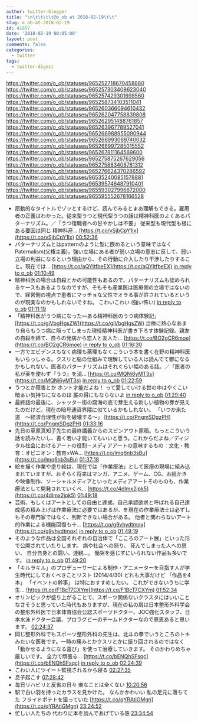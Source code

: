 ```yaml
---
author: twitter-blogger
title: "\n\t\t\t\t@o_ob at 2018-02-19\t\t"
slug: o_ob-at-2018-02-19
id: 41057
date: '2018-02-19 00:05:00'
layout: post
comments: false
categories:
  - twitter
tags:
  - twitter-digest
---
```


https://twitter.com/o_ob/statuses/965252718670458880 https://twitter.com/o_ob/statuses/965257303409623040 https://twitter.com/o_ob/statuses/965257429301698560 https://twitter.com/o_ob/statuses/965258734103511041 https://twitter.com/o_ob/statuses/965260366094610432 https://twitter.com/o_ob/statuses/965262047758839808 https://twitter.com/o_ob/statuses/965262951488761857 https://twitter.com/o_ob/statuses/965263967789527041 https://twitter.com/o_ob/statuses/965266988955090944 https://twitter.com/o_ob/statuses/965266993069740032 https://twitter.com/o_ob/statuses/965266997285015552 https://twitter.com/o_ob/statuses/965267811164569600 https://twitter.com/o_ob/statuses/965275875267629056 https://twitter.com/o_ob/statuses/965275883408781312 https://twitter.com/o_ob/statuses/965276624370286592 https://twitter.com/o_ob/statuses/965352400851578881 https://twitter.com/o_ob/statuses/965395746487910401 https://twitter.com/o_ob/statuses/965593027996672000 https://twitter.com/o_ob/statuses/965595552678166528  

*   扇動的なタイトルでゾッとするけど、読んでみるとまあ理解もできる。雇用者の正義はわかった。従来型うつと現代型うつの話は精神科医のよくあるパターナリズム。／「うつ復職者への甘やかしは不要」 従来型も現代型も根にある要因は同じ 精神科産… [https://t.co/vSjbCpY1Ix](https://t.co/vSjbCpY1Ix) [00:52:36](https://twitter.com/o_ob/statuses/965252718670458880)
*   パターナリズムとはpatternのように型に嵌めるという意味ではなくPaternalism(父権主義)。強い立場にある者が弱い立場の意志に反して、弱い立場の利益になるという理由から、その行動に介入したり干渉したりすること。現在では… [https://t.co/aQYItfbeEX](https://t.co/aQYItfbeEX) [in reply to o_ob](https://twitter.com/o_ob/statuses/965252718670458880) [01:10:49](https://twitter.com/o_ob/statuses/965257303409623040)
*   精神科医の場合は自殺とかの可能性もあるので、パターナリズムも認められるケースもあるようなのですが、そもそも産業医は医療側の立場ではないので、経営側の視点で患者にマッチョな父性でオラる事が許されているというのが現実なのかもしれないですね。 こわいこわい (強い怖い) [in reply to o_ob](https://twitter.com/o_ob/statuses/965252718670458880) [01:11:19](https://twitter.com/o_ob/statuses/965257429301698560)
*   「精神科医がうつ病になった―ある精神科医のうつ病体験記」 [https://t.co/giVbgHgsZW](https://t.co/giVbgHgsZW) 治療に熱心なあまり自らもうつ病に陥ってしまった現役精神科医が書き下ろす体験記録。親友の自殺を経て、自らの発病から恋人と友人た… [https://t.co/BO2gCR6moe](https://t.co/BO2gCR6moe) [in reply to o_ob](https://twitter.com/o_ob/statuses/965252718670458880) [01:16:30](https://twitter.com/o_ob/statuses/965258734103511041)
*   一方でエビデンスもなく病理も薬理もなくこういう本を書く在野の精神科医もいらっしゃる。クスリと脳の仕組みで理解している人は読んでて鬱になるかもしれない。医者のパターナリズムはそれぐらい幅のある話。／「医者の私が薬を使わず『うつ』を消… [https://t.co/MQNi6yMT3s](https://t.co/MQNi6yMT3s) [in reply to o_ob](https://twitter.com/o_ob/statuses/965257303409623040) [01:22:59](https://twitter.com/o_ob/statuses/965260366094610432)
*   うつとか障害とか ホント才能だよね！ って愛していける世の中はやくこい 暗ぁい気持ちになるのは 誰の得にもならないよ [in reply to o_ob](https://twitter.com/o_ob/statuses/965252718670458880) [01:29:40](https://twitter.com/o_ob/statuses/965262047758839808)
*   最終話の最後に、シャッター街の腐海の底で芽生える新しい植物の芽が見えたのだけど。現在の暗号通貨界隈に似ているかもしれない。 「いつか来た道　〜経済合理性が街を破壊する〜」 [https://t.co/PngmSDgzPH](https://t.co/PngmSDgzPH) [01:33:16](https://twitter.com/o_ob/statuses/965262951488761857)
*   先日の草原真知子先生の最終講義からのスピンアウト原稿。もっとこういう話を読みたいし、書く若い才能いてもいいと思う。これからだよね／ディジタル社会におけるアートの役割－メディアアートの意味するもの：文化・教育：オピニオン：教育×WA… [https://t.co/lmq6nb3sBu](https://t.co/lmq6nb3sBu) [01:37:18](https://twitter.com/o_ob/statuses/965263967789527041)
*   絵を描く作業や塗り絵は、現在では「作業療法」として医療の現場に組み込まれていますが、おそらく将来はマンガ、アニメ、ゲーム、CG、お絵かきや映像制作、ソーシャルメディアといったメディアアートそのものも、作業療法として開発されていくべ… [https://t.co/4dImx2jpk5](https://t.co/4dImx2jpk5) [01:49:18](https://twitter.com/o_ob/statuses/965266988955090944)
*   芸術、もしくはアートとしての自由と達成、自己承認欲求と呼ばれる自己達成感の積み上げは作業療法に必要ではあるが、を現在の作業療法士は必ずしもその専門家ではなく、判断できない場合がある。 他者と関わらないアート的作業による機能回復も十… [https://t.co/g9vhydtmqx](https://t.co/g9vhydtmqx) [in reply to o_ob](https://twitter.com/o_ob/statuses/965266988955090944) [01:49:19](https://twitter.com/o_ob/statuses/965266993069740032)
*   そのような作品は全国それぞれの自治体で「こころのアート展」といった形で公開されていたりします。 病や社会への怒り、 死んでしまった人への思い、 自分自身との闘い、達観…。 慟哭を感じずにいられない作品も多いです。 [in reply to o_ob](https://twitter.com/o_ob/statuses/965266993069740032) [01:49:20](https://twitter.com/o_ob/statuses/965266997285015552)
*   「キルラキル」のプロデューサーによる制作・アニメーターを目指す人が学生時代にしておくべきことリスト (2014/4/30) どれも大事だけど 「作品を4本」 「イベントの幹事」 は特におすすめしたい。 これができないうちに学生… [https://t.co/F1BcT7CXYm](https://t.co/F1BcT7CXYm) [01:52:34](https://twitter.com/o_ob/statuses/965267811164569600)
*   オリンピックが盛り上がることで、スポーツ関係ないクラスタにはいいことなさそうと思っていた時代もありますが、現在の私の肩は日本整形外科学会の整形外科医で日本体育協会公認スポーツドクター、JOC強化スタッフ、日本水泳ドクター会議、プロラグビーのチームドクターなので恩恵あると思います。 [02:24:37](https://twitter.com/o_ob/statuses/965275875267629056)
*   同じ整形外科でもスポーツ整形外科の先生は、北斗の拳でいうところのトキみたいな医者です。一時の痛みとかクスリとかに振り回されるのではなく「動かせるようになる喜び」を使って治療していきます。 そのかわりめちゃ厳しいです。 全力で頑張る… [https://t.co/bENQhSFsqc](https://t.co/bENQhSFsqc) [in reply to o_ob](https://twitter.com/o_ob/statuses/965275875267629056) [02:24:39](https://twitter.com/o_ob/statuses/965275883408781312)
*   こわい人にツイート監視されるから寝る [02:27:35](https://twitter.com/o_ob/statuses/965276624370286592)
*   息子起こす [07:28:42](https://twitter.com/o_ob/statuses/965352400851578881)
*   毎日リハビリと反省の日々 楽なことは全くない [10:20:56](https://twitter.com/o_ob/statuses/965395746487910401)
*   駅で白い羽を持ったカラスを見かけた。 なんかかわいい 私の足元に落ちてた フライドポテトを狙っていた [https://t.co/qYRAtiGMgn](https://t.co/qYRAtiGMgn) [23:24:52](https://twitter.com/o_ob/statuses/965593027996672000)
*   忙しい人たちの 代わりに本を読んであげている感 [23:34:54](https://twitter.com/o_ob/statuses/965595552678166528)